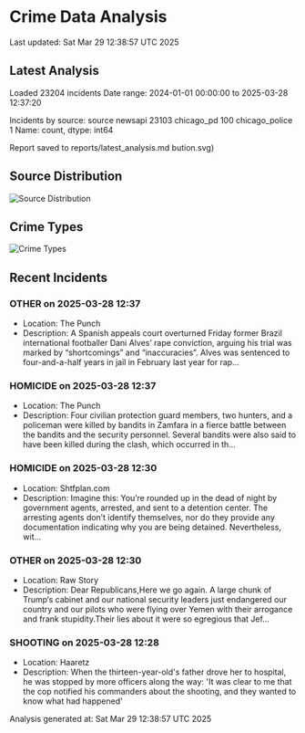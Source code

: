 # Crime Data Analysis
Last updated: Sat Mar 29 12:38:57 UTC 2025

## Latest Analysis

Loaded 23204 incidents
Date range: 2024-01-01 00:00:00 to 2025-03-28 12:37:20

Incidents by source:
source
newsapi           23103
chicago_pd          100
chicago_police        1
Name: count, dtype: int64

Report saved to reports/latest_analysis.md
bution.svg)

## Source Distribution
![Source Distribution](images/source_distribution.svg)

## Crime Types
![Crime Types](images/crime_types.svg)

## Recent Incidents

### OTHER on 2025-03-28 12:37
- Location: The Punch
- Description: A Spanish appeals court overturned Friday former Brazil international footballer Dani Alves’ rape conviction, arguing his trial was marked by “shortcomings” and “inaccuracies”. Alves was sentenced to four-and-a-half years in jail in February last year for rap…


### HOMICIDE on 2025-03-28 12:37
- Location: The Punch
- Description: Four civilian protection guard members, two hunters, and a policeman were killed by bandits in Zamfara in a fierce battle between the bandits and the security personnel. Several bandits were also said to have been killed during the clash, which occurred in th…


### HOMICIDE on 2025-03-28 12:30
- Location: Shtfplan.com
- Description: Imagine this: You’re rounded up in the dead of night by government agents, arrested, and sent to a detention center. The arresting agents don’t identify themselves, nor do they provide any documentation indicating why you are being detained. Nevertheless, wit…


### OTHER on 2025-03-28 12:30
- Location: Raw Story
- Description: Dear Republicans,Here we go again. A large chunk of Trump‘s cabinet and our national security leaders just endangered our country and our pilots who were flying over Yemen with their arrogance and frank stupidity.Their lies about it were so egregious that Jef…


### SHOOTING on 2025-03-28 12:28
- Location: Haaretz
- Description: When the thirteen-year-old's father drove her to hospital, he was stopped by more officers along the way: 'It was clear to me that the cop notified his commanders about the shooting, and they wanted to know what had happened'

Analysis generated at: Sat Mar 29 12:38:57 UTC 2025
